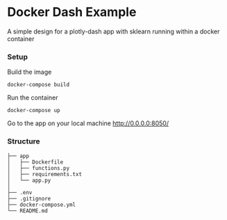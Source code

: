 # Docker Dash Example
A simple design for a plotly-dash app with sklearn running within a docker container

### Setup
Build the image
```
docker-compose build
```
Run the container
```
docker-compose up
```
Go to the app on your local machine http://0.0.0.0:8050/

### Structure
```
├── app
│   ├── Dockerfile
│   ├── functions.py
│   ├── requirements.txt
│   └── app.py
│       
├── .env
├── .gitignore
├── docker-compose.yml
└── README.md
```
